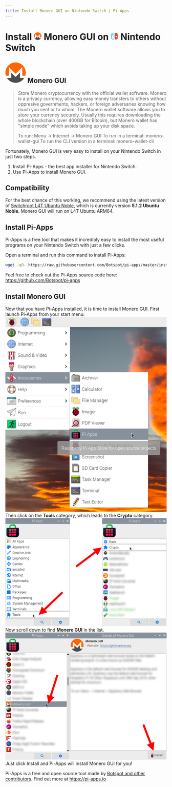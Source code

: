 ```yaml
---
title: Install Monero GUI on Nintendo Switch | Pi-Apps
---
```

<div class="simple-install-content content">

# Install <img src="/img/app-icons/Monero GUI/icon-64.png" height=24> Monero GUI on <img src=/img/other-icons/switch-icon.svg height=24> Nintendo Switch

## <img src="/img/app-icons/Monero GUI/icon-64.png"> Monero GUI
> Store Monero cryptocurrency with the official wallet software.
> Monero is a privacy currency, allowing easy money transfers to others without oppresive governments, hackers, or foreign adversaries knowing how much you sent or to whom.
> The Monero wallet software allows you to store your currency securely. Usually this requires downloading the whole blockchain (over 400GB for Bitcoin), but Monero wallet has "simple mode" which avoids taking up your disk space.
> 
> To run: Menu -> Internet -> Monero GUI
> To run in a terminal: monero-wallet-gui
> To run the CLI version in a terminal: monero-wallet-cli

Fortunately, Monero GUI is very easy to install on your Nintendo Switch in just two steps.
1. Install Pi-Apps - the best app installer for Nintendo Switch.
2. Use Pi-Apps to install Monero GUI.
</div>
<div class="simple-install-content content">

## Compatibility
For the best chance of this working, we recommend using the latest version of [Switchroot L4T Ubuntu Noble](https://wiki.switchroot.org/wiki/linux/l4t-ubuntu-noble-installation-guide), which is currently version **5.1.2 Ubuntu Noble**.
Monero GUI will run on L4T Ubuntu ARM64.
</div>
<div class="simple-install-content content">

## Install Pi-Apps

Pi-Apps is a free tool that makes it incredibly easy to install the most useful programs on your Nintendo Switch with just a few clicks.

Open a terminal and run this command to install Pi-Apps:
```bash
wget -qO- https://raw.githubusercontent.com/Botspot/pi-apps/master/install | bash
```
Feel free to check out the Pi-Apps source code here: https://github.com/Botspot/pi-apps
</div>
<div class="simple-install-content content">

## Install Monero GUI

Now that you have Pi-Apps installed, it is time to install Monero GUI.
First launch Pi-Apps from your start menu:
<img src="/img/start-menu.png">
Then click on the <b>Tools</b> category, which leads to the <b>Crypto</b> category.
<img src="/img/category-selections/Crypto.png">
Now scroll down to find <b>Monero GUI</b> in the list.
<img src="/img/app-icons/Monero GUI/app-selection.png">
Just click Install and Pi-Apps will install Monero GUI for you!
</div>
<div class="simple-install-content content">

Pi-Apps is a free and open source tool made by [Botspot and other contributors](/about/#contributors). Find out more at https://pi-apps.io
</div>
